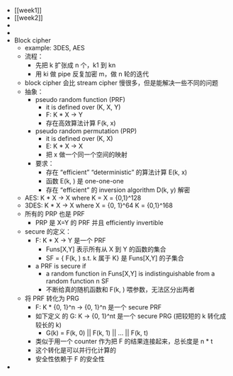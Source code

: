 - [[week1]]
- [[week2]]
-
-
- Block cipher
	- example: 3DES, AES
	- 流程：
		- 先把 k 扩张成 n 个，k1 到 kn
		- 用 ki 做 pipe 反复加密 m，做 n 轮的迭代
	- block cipher 会比 stream cipher 慢很多，但是能解决一些不同的问题
	- 抽象：
		- pseudo random function (PRF)
			- it is defined over (K, X, Y)
			- F: K * X -> Y
			- 存在高效算法计算 F(k, x)
		- pseudo random permutation (PRP)
			- it is defined over (K, X)
			- E: K * X -> X
			- 把 x 做一个同一个空间的映射
		- 要求：
			- 存在 “efficient” “deterministic” 的算法计算 E(k, x)
			- 函数 E(k, ) 是 one-one-one
			- 存在 “efficient” 的 inversion algorithm D(k, y) 解密
	- AES: K * X -> X where K = X = {0,1}^128
	- 3DES: K * X -> X where X = {0, 1}^64 K = {0,1}^168
	- 所有的 PRP 也是 PRF
		- PRP 是 X=Y 的 PRF 并且 efficiently invertible
	- secure 的定义：
		- F: K * X -> Y 是一个 PRF
			- Funs[X,Y] 表示所有从 X 到 Y 的函数的集合
			- SF = { F(k, )  s.t. k 属于 K} 是 Funs[X,Y] 的子集合
		- a PRF is secure if
			- a random function in Funs[X,Y] is indistinguishable from a random function n SF
			- 不断给真的随机函数和 F(k, ) 喂参数，无法区分出两者
	- 将 PRF 转化为 PRG
		- F: K * {0, 1}^n -> {0, 1}^n 是一个 secure PRF
		- 如下定义 的 G: K -> {0, 1}^nt 是一个 secure PRG (把较短的 k 转化成较长的 k)
			- G(k) = F(k, 0) || F(k, 1) || ... || F(k, t)
		- 类似于用一个 counter 作为把 F 的结果连接起来，总长度是 n * t
		- 这个转化是可以并行化计算的
		- 安全性依赖于 F 的安全性
-